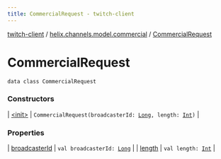 ```yaml
---
title: CommercialRequest - twitch-client
---
```


[twitch-client](../../index.html) / [helix.channels.model.commercial](../index.html) / [CommercialRequest](./index.html)

# CommercialRequest

`data class CommercialRequest`

### Constructors

| [&lt;init&gt;](-init-.html) | `CommercialRequest(broadcasterId: `[`Long`](https://kotlinlang.org/api/latest/jvm/stdlib/kotlin/-long/index.html)`, length: `[`Int`](https://kotlinlang.org/api/latest/jvm/stdlib/kotlin/-int/index.html)`)` |

### Properties

| [broadcasterId](broadcaster-id.html) | `val broadcasterId: `[`Long`](https://kotlinlang.org/api/latest/jvm/stdlib/kotlin/-long/index.html) |
| [length](length.html) | `val length: `[`Int`](https://kotlinlang.org/api/latest/jvm/stdlib/kotlin/-int/index.html) |

